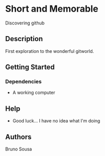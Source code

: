 # Short and Memorable
Discovering github

## Description

First exploration to the wonderful gitworld.

## Getting Started

### Dependencies

* A working computer

## Help

* Good luck... I have no idea what I'm doing

## Authors

Bruno Sousa
